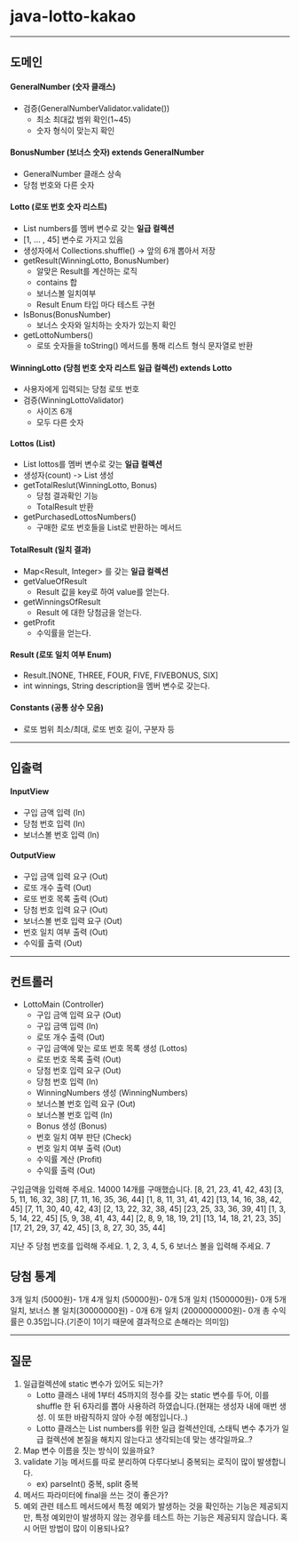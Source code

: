 # java-lotto-kakao
---

## 도메인
#### GeneralNumber (숫자 클래스)
  - 검증(GeneralNumberValidator.validate())
    - 최소 최대값 범위 확인(1~45)
    - 숫자 형식이 맞는지 확인
#### BonusNumber (보너스 숫자) extends GeneralNumber
  - GeneralNumber 클래스 상속
  - 당첨 번호와 다른 숫자
#### Lotto (로또 번호 숫자 리스트)
  - List<Integer> numbers를 멤버 변수로 갖는 __일급 컬렉션__
  - [1, ... , 45] 변수로 가지고 있음
  - 생성자에서 Collections.shuffle() -> 앞의 6개 뽑아서 저장
  - getResult(WinningLotto, BonusNumber)
    - 알맞은 Result를 계산하는 로직
    - contains 합
    - 보너스볼 일치여부
    - Result Enum 타입 마다 테스트 구현
  - IsBonus(BonusNumber)
    - 보너스 숫자와 일치하는 숫자가 있는지 확인
  - getLottoNumbers()
    - 로또 숫자들을 toString() 메서드를 통해 리스트 형식 문자열로 반환
#### WinningLotto (당첨 번호 숫자 리스트 일급 컬렉션) extends Lotto
  - 사용자에게 입력되는 당첨 로또 번호
  - 검증(WinningLottoValidator)
    - 사이즈 6개
    - 모두 다른 숫자

#### Lottos (List<Lotto>)
  - List<Lotto> lottos를 멤버 변수로 갖는 __일급 컬렉션__ 
  - 생성자(count) -> List<Lotto> 생성
  - getTotalReslut(WinningLotto, Bonus)
    - 당첨 결과확인 기능
    - TotalResult 반환
  - getPurchasedLottosNumbers()
    - 구매한 로또 번호들을 List<String>로 반환하는 메서드
#### TotalResult (일치 결과)
  - Map<Result, Integer> 를 갖는 __일급 컬렉션__
  - getValueOfResult
    - Result 값을 key로 하여 value를 얻는다.
  - getWinningsOfResult
    - Result 에 대한 당첨금을 얻는다.
  - getProfit
    - 수익률을 얻는다.
#### Result (로또 일치 여부 Enum)
  - Result.[NONE, THREE, FOUR, FIVE, FIVEBONUS, SIX]
  - int winnings, String description을 멤버 변수로 갖는다.
#### Constants (공통 상수 모음)
  - 로또 범위 최소/최대, 로또 번호 길이, 구분자 등

---

## 입출력
#### InputView
- 구입 금액 입력 (In)
- 당첨 번호 입력 (In)
- 보너스볼 번호 입력 (In)
#### OutputView
- 구입 금액 입력 요구 (Out)
- 로또 개수 출력 (Out)
- 로또 번호 목록 출력 (Out)
- 당첨 번호 입력 요구 (Out)
- 보너스볼 번호 입력 요구 (Out)
- 번호 일치 여부 출력 (Out)
- 수익률 출력 (Out)
---

## 컨트롤러

- LottoMain (Controller)
  - 구입 금액 입력 요구 (Out)
  - 구입 금액 입력 (In)
  - 로또 개수 출력 (Out)
  - 구입 금액에 맞는 로또 번호 목록 생성 (Lottos)
  - 로또 번호 목록 출력 (Out)
  - 당첨 번호 입력 요구 (Out)
  - 당첨 번호 입력 (In)
  - WinningNumbers 생성 (WinningNumbers)
  - 보너스볼 번호 입력 요구 (Out)
  - 보너스볼 번호 입력 (In)
  - Bonus 생성 (Bonus)
  - 번호 일치 여부 판단 (Check)
  - 번호 일치 여부 출력 (Out)
  - 수익률 계산 (Profit)
  - 수익률 출력 (Out)


구입금액을 입력해 주세요.
14000
14개를 구매했습니다.
[8, 21, 23, 41, 42, 43]
[3, 5, 11, 16, 32, 38]
[7, 11, 16, 35, 36, 44]
[1, 8, 11, 31, 41, 42]
[13, 14, 16, 38, 42, 45]
[7, 11, 30, 40, 42, 43]
[2, 13, 22, 32, 38, 45]
[23, 25, 33, 36, 39, 41]
[1, 3, 5, 14, 22, 45]
[5, 9, 38, 41, 43, 44]
[2, 8, 9, 18, 19, 21]
[13, 14, 18, 21, 23, 35]
[17, 21, 29, 37, 42, 45]
[3, 8, 27, 30, 35, 44]

지난 주 당첨 번호를 입력해 주세요.
1, 2, 3, 4, 5, 6
보너스 볼을 입력해 주세요.
7

당첨 통계
---------
3개 일치 (5000원)- 1개
4개 일치 (50000원)- 0개
5개 일치 (1500000원)- 0개
5개 일치, 보너스 볼 일치(30000000원) - 0개
6개 일치 (2000000000원)- 0개
총 수익률은 0.35입니다.(기준이 1이기 때문에 결과적으로 손해라는 의미임)


---
## 질문
1. 일급컬렉션에 static 변수가 있어도 되는가?
   - Lotto 클래스 내에 1부터 45까지의 정수를 갖는 static 변수를 두어, 이를 shuffle 한 뒤 6자리를 뽑아 사용하려 하였습니다.(현재는 생성자 내에 매번 생성. 이 또한 바람직하지 않아 수정 예정입니다..)
   - Lotto 클래스는 List<Integer> numbers를 위한 일급 컬렉션인데, 스태틱 변수 추가가 일급 컬렉션에 본질을 해치지 않는다고 생각되는데 맞는 생각일까요..?
2. Map 변수 이름을 짓는 방식이 있을까요?
3. validate 기능 메서드를 따로 분리하여 다루다보니 중복되는 로직이 많이 발생합니다.
   - ex) parseInt() 중복, split 중복
4. 메서드 파라미터에 final을 쓰는 것이 좋은가?
5. 예외 관련 테스트 메서드에서 특정 예외가 발생하는 것을 확인하는 기능은 제공되지만, 특정 예외만이 발생하지 않는 경우를 테스트 하는 기능은 제공되지 않습니다. 혹시 어떤 방법이 많이 이용되나요?
